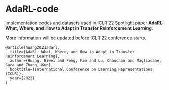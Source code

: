 # AdaRL-code
Implementation codes and datasets used in ICLR'22 Spotlight paper **AdaRL: What, Where, and How to Adapt in Transfer Reinforcement Learning**.

More information will be updated before ICLR'22 conference starts.


```
@article{huang2021adarl,
  title={AdaRL: What, Where, and How to Adapt in Transfer Reinforcement Learning},
  author={Huang, Biwei and Feng, Fan and Lu, Chaochao and Magliacane, Sara and Zhang, Kun},
  booktitle={International Conference on Learning Representations (ICLR)},
  year={2022}
}
```
